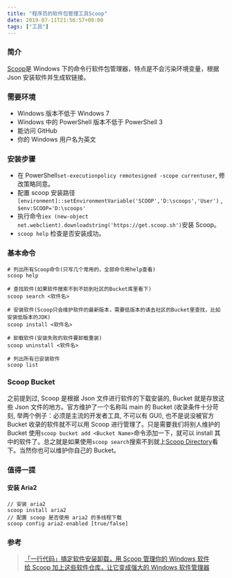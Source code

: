 ```yaml
---
title: "程序员的软件包管理工具Scoop"
date: 2019-07-11T21:56:57+08:00
tags: ["工具"]
---
```


### 简介

[Scoop](https://scoop.sh/)是 Windows 下的命令行软件包管理器，特点是不会污染环境变量，根据 Json 安装软件并生成软链接。

### 需要环境

- Windows 版本不低于 Windows 7
- Windows 中的 PowerShell 版本不低于 PowerShell 3
- 能访问 GitHub
- 你的 Windows 用户名为英文

### 安装步骤

- 在 PowerShell`set-executionpolicy remotesigned -scope currentuser`, 修改策略同意。
- 配置 scoop 安装路径 `[environment]::setEnvironmentVariable('SCOOP','D:\scoops','User')` , `$env:SCOOP='D:\scoops'`
- 执行命令`iex (new-object net.webclient).downloadstring('https://get.scoop.sh')`安装 Scoop。
- `scoop help` 检查是否安装成功。

### 基本命令

```
# 列出所有Scoop命令(只写几个常用的，全部命令用help查看)
scoop help

# 查找软件(如果软件搜索不到不妨到社区的Bucket库里看下)
scoop search <软件名>

# 安装软件(Scoop只会维护软件的最新版本，需要低版本的请去社区的Bucket里查找，比如安装低版本的JDK)
scoop install <软件名>

# 卸载软件(安装失败的软件要卸载重装)
scoop uninstall <软件名>

# 列出所有已安装软件
scoop list
```

### Scoop Bucket

之前提到过, Scoop 是根据 Json 文件进行软件的下载安装的, Bucket 就是存放这些 Json 文件的地方。官方维护了一个名称叫 main 的 Bucket (收录条件十分苛刻, 举两个例子：必须是主流的开发者工具, 不可以有 GUI), 也不是说没被官方 Bucket 收录的软件就不可以用 Scoop 进行管理了。只是需要我们将别人维护的 Bucket 使用`scoop bucket add <Bucket Name>`命令添加一下，就可以 install 其中的软件了。总之就是如果使用`scoop search`搜索不到就上[Scoop Directory](https://github.com/rasa/scoop-directory/blob/master/by-score.md)看下。当然你也可以维护你自己的 Bucket。

### 值得一提

#### 安装 Aria2

```
// 安装 aria2
scoop install aria2
// 配置 scoop 是否使用 aria2 的多线程下载
scoop config aria2-enabled [true/false]
```

### 参考

> [「一行代码」搞定软件安装卸载，用 Scoop 管理你的 Windows 软件](https://sspai.com/post/52496)  
> [给 Scoop 加上这些软件仓库，让它变成强大的 Windows 软件管理器](https://sspai.com/post/52710)

